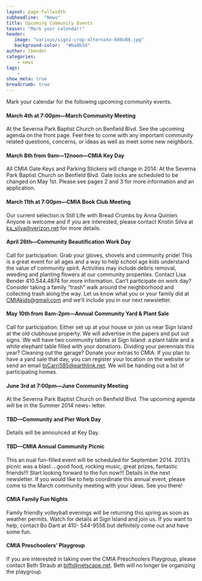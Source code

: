 ```yaml
---
layout: page-fullwidth
subheadline:  "News"
title: Upcoming Community Events
teaser: "Mark your calendar!"
header:
   image: "various/sign1-crop-alternate-680x80.jpg"
   background-color:  "#ba8b3d"
author: lbender
categories:
    - news
tags:
    - 
show_meta: true
breadcrumb: true
---
```


Mark your calendar for the following upcoming community events.

#### March 4th at 7:00pm—March Community Meeting

At the Severna Park Baptist Church on Benfield
Blvd. See the upcoming agenda on the front page. Feel
free to come with any important community related
questions, concerns, or ideas as well as meet some new
neighbors.

#### March 8th from 9am—12noon—CMIA Key Day

All CMIA Gate Keys and Parking Stickers will
change in 2014: At the Severna Park Baptist Church on
Benfield Blvd. Gate locks are scheduled to be changed on
May 1st. Please see pages 2 and 3 for more information
and an application.

#### March 11th at 7:00pm—CMIA Book Club Meeting

Our current selection is Still Life with Bread
Crumbs by Anna Quinlen. Anyone is welcome and if
you are interested, please contact Kristin Silva
at ka_silva@verizon.net for more details.

#### April 26th—Community Beautification Work Day

Call for participation: Grab your gloves, shovels and community pride! This is a great event for all
ages and a way to help school age kids understand the
value of community spirit. Activities may include debris
removal, weeding and planting flowers at our community properties. Contact Lisa Bender 410.544.4874 for
more information. Can’t participate on work day? Consider taking a family “trash” walk around the neighborhood and collecting trash along the way. Let us know
what you or your family did at CMIAkids@gmail.com
and we’ll include you in our next newsletter.

#### May 10th from 8am-2pm—Annual Community Yard & Plant Sale

Call for participation: Either
set up at your house or join us near Sign Island at
the old clubhouse property. We will advertise in the
papers and put out signs. We will have two community
tables at Sign Island: a plant table and a white elephant
table filled with your donations. Dividing your perennials this year? Cleaning out the garage? Donate your
extras to CMIA. If you plan to have a yard sale that
day, you can register your location on the website or
send an email toCarri585@earthlink.net. We will be
handing out a list of participating homes.

#### June 3rd at 7:00pm—June Community Meeting
At the Severna Park Baptist Church on Benfield Blvd.
The upcoming agenda will be in the Summer 2014 news-
letter.

#### TBD—Community and Pier Work Day
Details will
be announced at Key Day.

#### TBD—CMIA Annual Community Picnic
This an
nual fun-filled event will be scheduled for September
2014. 2013’s picnic was a blast....good food, rocking music, great prizes, fantastic friends!!! Start looking forward to the fun now!!! Details in the next newsletter. If
you would like to help coordinate this annual event,
please come to the March community meeting with your
ideas. See you there!

#### CMIA Family Fun Nights
Family friendly volleyball
evenings will be returning this spring as soon as
weather permits. Watch for details at Sign Island and
join us. If you want to help, contact Bo Dant at 410-
544-9556 but definitely come out and have some fun.

#### CMIA Preschoolers’ Playgroup
If you are interested
in taking over the CMIA Preschoolers Playgroup, please
contact Beth Straub at bifh@netscape.net. Beth will no
longer be organizing the playgroup.




